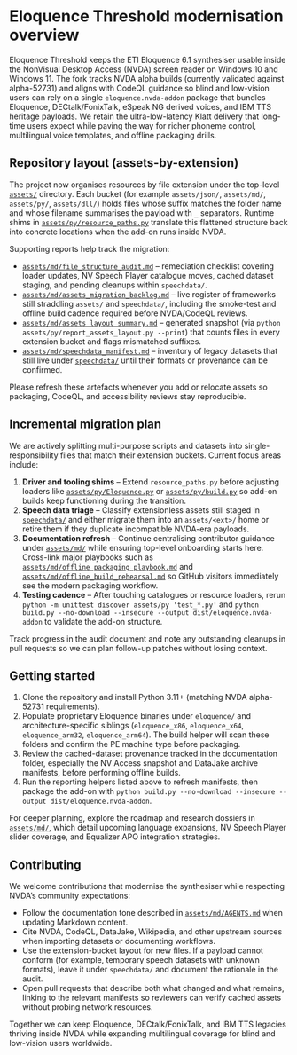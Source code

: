 # Eloquence Threshold modernisation overview

Eloquence Threshold keeps the ETI Eloquence 6.1 synthesiser usable inside the NonVisual Desktop Access (NVDA) screen reader on Windows 10 and Windows 11. The fork tracks NVDA alpha builds (currently validated against alpha-52731) and aligns with CodeQL guidance so blind and low-vision users can rely on a single `eloquence.nvda-addon` package that bundles Eloquence, DECtalk/FonixTalk, eSpeak NG derived voices, and IBM TTS heritage payloads. We retain the ultra-low-latency Klatt delivery that long-time users expect while paving the way for richer phoneme control, multilingual voice templates, and offline packaging drills.

## Repository layout (assets-by-extension)
The project now organises resources by file extension under the top-level [`assets/`](assets) directory. Each bucket (for example `assets/json/`, `assets/md/`, `assets/py/`, `assets/dll/`) holds files whose suffix matches the folder name and whose filename summarises the payload with `_` separators. Runtime shims in [`assets/py/resource_paths.py`](assets/py/resource_paths.py) translate this flattened structure back into concrete locations when the add-on runs inside NVDA.

Supporting reports help track the migration:

- [`assets/md/file_structure_audit.md`](assets/md/file_structure_audit.md) – remediation checklist covering loader updates, NV Speech Player catalogue moves, cached dataset staging, and pending cleanups within `speechdata/`.
- [`assets/md/assets_migration_backlog.md`](assets/md/assets_migration_backlog.md) – live register of frameworks still straddling `assets/` and `speechdata/`, including the smoke-test and offline build cadence required before NVDA/CodeQL reviews.
- [`assets/md/assets_layout_summary.md`](assets/md/assets_layout_summary.md) – generated snapshot (via `python assets/py/report_assets_layout.py --print`) that counts files in every extension bucket and flags mismatched suffixes.
- [`assets/md/speechdata_manifest.md`](assets/md/speechdata_manifest.md) – inventory of legacy datasets that still live under [`speechdata/`](speechdata/) until their formats or provenance can be confirmed.

Please refresh these artefacts whenever you add or relocate assets so packaging, CodeQL, and accessibility reviews stay reproducible.

## Incremental migration plan
We are actively splitting multi-purpose scripts and datasets into single-responsibility files that match their extension buckets. Current focus areas include:

1. **Driver and tooling shims** – Extend `resource_paths.py` before adjusting loaders like [`assets/py/Eloquence.py`](assets/py/Eloquence.py) or [`assets/py/build.py`](assets/py/build.py) so add-on builds keep functioning during the transition.
2. **Speech data triage** – Classify extensionless assets still staged in [`speechdata/`](speechdata/) and either migrate them into an `assets/<ext>/` home or retire them if they duplicate incompatible NVDA-era payloads.
3. **Documentation refresh** – Continue centralising contributor guidance under [`assets/md/`](assets/md/) while ensuring top-level onboarding starts here. Cross-link major playbooks such as [`assets/md/offline_packaging_playbook.md`](assets/md/offline_packaging_playbook.md) and [`assets/md/offline_build_rehearsal.md`](assets/md/offline_build_rehearsal.md) so GitHub visitors immediately see the modern packaging workflow.
4. **Testing cadence** – After touching catalogues or resource loaders, rerun `python -m unittest discover assets/py 'test_*.py'` and `python build.py --no-download --insecure --output dist/eloquence.nvda-addon` to validate the add-on structure.

Track progress in the audit document and note any outstanding cleanups in pull requests so we can plan follow-up patches without losing context.

## Getting started
1. Clone the repository and install Python 3.11+ (matching NVDA alpha-52731 requirements).
2. Populate proprietary Eloquence binaries under `eloquence/` and architecture-specific siblings (`eloquence_x86`, `eloquence_x64`, `eloquence_arm32`, `eloquence_arm64`). The build helper will scan these folders and confirm the PE machine type before packaging.
3. Review the cached-dataset provenance tracked in the documentation folder, especially the NV Access snapshot and DataJake archive manifests, before performing offline builds.
4. Run the reporting helpers listed above to refresh manifests, then package the add-on with `python build.py --no-download --insecure --output dist/eloquence.nvda-addon`.

For deeper planning, explore the roadmap and research dossiers in [`assets/md/`](assets/md/), which detail upcoming language expansions, NV Speech Player slider coverage, and Equalizer APO integration strategies.

## Contributing
We welcome contributions that modernise the synthesiser while respecting NVDA’s community expectations:

- Follow the documentation tone described in [`assets/md/AGENTS.md`](assets/md/AGENTS.md) when updating Markdown content.
- Cite NVDA, CodeQL, DataJake, Wikipedia, and other upstream sources when importing datasets or documenting workflows.
- Use the extension-bucket layout for new files. If a payload cannot conform (for example, temporary speech datasets with unknown formats), leave it under `speechdata/` and document the rationale in the audit.
- Open pull requests that describe both what changed and what remains, linking to the relevant manifests so reviewers can verify cached assets without probing network resources.

Together we can keep Eloquence, DECtalk/FonixTalk, and IBM TTS legacies thriving inside NVDA while expanding multilingual coverage for blind and low-vision users worldwide.
